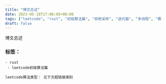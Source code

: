 ```yaml
---
title: "博文总述"
date: 2023-05-18T17:06:05+08:00
tags: ["leetcode", "rust", "初级算法篇", "拒绝采样", "迭代器", "多线程", "概率与统计", "归并排序", "后缀数组", "基数排序", "计数排序", "快速选择", "欧拉回路", "强连通分量", "扫描线", "双连通分量", "水塘抽样", "桶排序", "最小生成树", "Shell", "随机化"]
draft: false
---
```

博文总述

### 标签：

    - rust
     - leetcode初级算法篇

    leetcode算法类型： 见下方超链接类别
